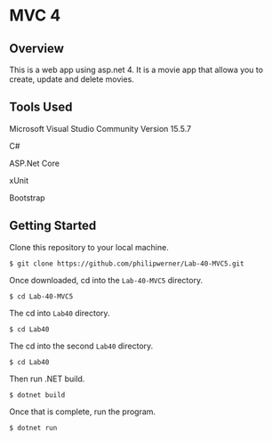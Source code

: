 # MVC 4

## Overview
This is a web app using asp.net 4. It is a movie app that allowa you to create,
update and delete movies. 

## Tools Used
Microsoft Visual Studio Community Version 15.5.7

C#

ASP.Net Core

xUnit

Bootstrap

## Getting Started

Clone this repository to your local machine.
```
$ git clone https://github.com/philipwerner/Lab-40-MVC5.git
```
Once downloaded, cd into the ```Lab-40-MVC5``` directory.
```
$ cd Lab-40-MVC5
```
The cd into ```Lab40``` directory.
```
$ cd Lab40
```
The cd into the second ```Lab40``` directory.
```
$ cd Lab40
```
Then run .NET build.
```
$ dotnet build
```
Once that is complete, run the program.
```
$ dotnet run
```
